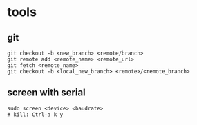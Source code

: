 # tools

## git
```
git checkout -b <new_branch> <remote/branch>
git remote add <remote_name> <remote_url>
git fetch <remote_name>
git checkout -b <local_new_branch> <remote>/<remote_branch>
```

## screen with serial
```
sudo screen <device> <baudrate>
# kill: Ctrl-a k y
```
